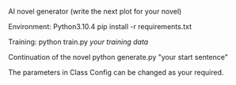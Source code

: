 AI novel generator (write the next plot for your novel)

Environment:
    Python3.10.4
    pip install -r requirements.txt
    
Training:
    python train.py *your training data*

Continuation of the novel
    python generate.py "your start sentence"

The parameters in Class Config can be changed as your required.
